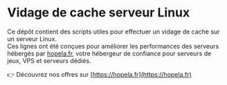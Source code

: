 # Vidage de cache serveur Linux

Ce dépôt contient des scripts utiles pour effectuer un vidage de cache sur un serveur Linux.  
Ces lignes ont été conçues pour améliorer les performances des serveurs hébergés par [hopela.fr](https://hopela.fr), votre hébergeur de confiance pour serveurs de jeux, VPS et serveurs dédiés.

👉 Découvrez nos offres sur [https://hopela.fr](https://hopela.fr)
